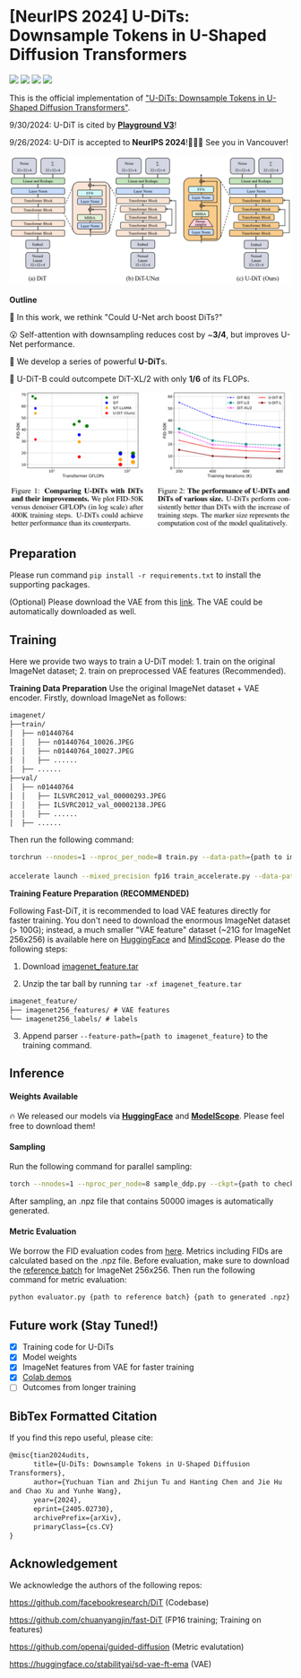 # [NeurIPS 2024] U-DiTs: Downsample Tokens in U-Shaped Diffusion Transformers

<p align="left">
<a href="https://arxiv.org/abs/2405.02730" alt="arXiv">
    <img src="https://img.shields.io/badge/arXiv-2405.02730-b31b1b.svg?style=flat" /></a>
<a href="https://huggingface.co/yuchuantian/U-DiT/tree/main" alt="Hugging Face Models">
    <img src="https://img.shields.io/badge/%F0%9F%A4%97%20Hugging%20Face-Models-blue" /></a>
<a href="https://www.modelscope.cn/models/YuchuanTian/U-DiT/files" alt="ModelScope Models">
    <img src="https://img.shields.io/badge/ModelScope-Models-blue" /></a>
<a href="https://colab.research.google.com/drive/17ZimD7GdK2ZZHRg52_I9PNxDTs0LKd20?usp=sharing" alt="ModelScope Models">
    <img src="https://colab.research.google.com/assets/colab-badge.svg" /></a>
</p>


This is the official implementation of ["U-DiTs: Downsample Tokens in U-Shaped Diffusion Transformers"](https://arxiv.org/abs/2405.02730).

9/30/2024: U-DiT is cited by **[Playground V3](https://arxiv.org/abs/2409.10695)**!

9/26/2024: U-DiT is accepted to **NeurIPS 2024**!🎉🎉🎉 See you in Vancouver!

![scheme](imgs/scheme.png)

**Outline**

🤔 In this work, we rethink "Could U-Net arch boost DiTs?"

😮 Self-attention with downsampling reduces cost by ~**3/4**, but improves U-Net performance.

🥳 We develop a series of powerful **U-DiT**s. 

🚀 U-DiT-B could outcompete DiT-XL/2 with only **1/6** of its FLOPs.

![effect](imgs/effect.png)

## Preparation

Please run command ```pip install -r requirements.txt``` to install the supporting packages.

(Optional) Please download the VAE from this [link](https://huggingface.co/stabilityai/sd-vae-ft-ema). The VAE could be automatically downloaded as well.

## Training

Here we provide two ways to train a U-DiT model: 1. train on the original ImageNet dataset; 2. train on preprocessed VAE features (Recommended).

**Training Data Preparation**
Use the original ImageNet dataset + VAE encoder. Firstly, download ImageNet as follows:


```
imagenet/
├──train/
│  ├── n01440764
│  │   ├── n01440764_10026.JPEG
│  │   ├── n01440764_10027.JPEG
│  │   ├── ......
│  ├── ......
├──val/
│  ├── n01440764
│  │   ├── ILSVRC2012_val_00000293.JPEG
│  │   ├── ILSVRC2012_val_00002138.JPEG
│  │   ├── ......
│  ├── ......
```

Then run the following command:

```bash
torchrun --nnodes=1 --nproc_per_node=8 train.py --data-path={path to imagenet/train} --image-size=256 --model={model name} --epochs={iteration//5000} # fp32 Training

accelerate launch --mixed_precision fp16 train_accelerate.py --data-path {path to imagenet/train} --image-size=256 --model={model name} --epochs={iteration//5000} # fp16 Training
```

**Training Feature Preparation (RECOMMENDED)**

Following Fast-DiT, it is recommended to load VAE features directly for faster training. You don't need to download the enormous ImageNet dataset (> 100G); instead, a much smaller "VAE feature" dataset (~21G for ImageNet 256x256) is available here on [HuggingFace](https://huggingface.co/datasets/yuchuantian/imagenet_vae_256) and [MindScope](https://www.modelscope.cn/models/YuchuanTian/imagenet_vae_256/). Please do the following steps:

1. Download [imagenet_feature.tar](https://huggingface.co/datasets/yuchuantian/imagenet_vae_256/blob/main/imagenet_feature.tar)

2. Unzip the tar ball by running ```tar -xf imagenet_feature.tar```

```
imagenet_feature/
├── imagenet256_features/ # VAE features
└── imagenet256_labels/ # labels
```

3. Append parser ```--feature-path={path to imagenet_feature}``` to the training command.

## Inference

#### Weights Available

🔥 We released our models via [**HuggingFace**](https://huggingface.co/yuchuantian/U-DiT/tree/main) and [**ModelScope**](https://www.modelscope.cn/models/YuchuanTian/U-DiT/files). Please feel free to download them!

#### Sampling

Run the following command for parallel sampling:

```bash
torch --nnodes=1 --nproc_per_node=8 sample_ddp.py --ckpt={path to checkpoint} --image-size=256 --model={model name} --cfg-scale={cfg scale}
```

After sampling, an .npz file that contains 50000 images is automatically generated.

#### Metric Evaluation

We borrow the FID evaluation codes from [here](). Metrics including FIDs are calculated based on the .npz file. Before evaluation, make sure to download the [reference batch](https://openaipublic.blob.core.windows.net/diffusion/jul-2021/ref_batches/imagenet/256/VIRTUAL_imagenet256_labeled.npz) for ImageNet 256x256. Then run the following command for metric evaluation:

```bash
python evaluator.py {path to reference batch} {path to generated .npz}
```

## Future work (Stay Tuned!)

- [x] Training code for U-DiTs
- [x] Model weights
- [x] ImageNet features from VAE for faster training
- [x] [Colab demos](https://colab.research.google.com/drive/17ZimD7GdK2ZZHRg52_I9PNxDTs0LKd20?usp=sharing)
- [ ] Outcomes from longer training

## BibTex Formatted Citation

If you find this repo useful, please cite:
```
@misc{tian2024udits,
      title={U-DiTs: Downsample Tokens in U-Shaped Diffusion Transformers}, 
      author={Yuchuan Tian and Zhijun Tu and Hanting Chen and Jie Hu and Chao Xu and Yunhe Wang},
      year={2024},
      eprint={2405.02730},
      archivePrefix={arXiv},
      primaryClass={cs.CV}
}
```

## Acknowledgement

We acknowledge the authors of the following repos:

https://github.com/facebookresearch/DiT (Codebase)

https://github.com/chuanyangjin/fast-DiT (FP16 training; Training on features)

https://github.com/openai/guided-diffusion (Metric evalutation)

https://huggingface.co/stabilityai/sd-vae-ft-ema (VAE)
